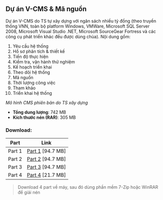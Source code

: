 ## Dự án V-CMS & Mã nguồn

Dự án V-CMS do TS tự xây dựng với ngân sách nhiều tỷ đồng (theo truyền thống VNN, toàn bộ platform Windows, VMWare, Microsoft SQL Server 2008, Microsoft Visual Studio .NET, Microsoft SourceGear Fortress và các công cụ phát triển khác đều được dùng chùa). Nội dung gồm:

1. Yêu cầu hệ thống
2. Hồ sơ phân tích & thiết kế
3. Tiến độ thực hiện
4. Kiểm tra, vận hành thử nghiệm
5. Kế hoạch triển khai
6. Theo dõi hệ thống
7. Mã nguồn
8. Thời lượng công việc
9. Tham khảo
10. Triển khai hệ thống

*Mô hình CMS phiên bản do TS xây dựng*

- **Tổng dung lượng**: 742 MB
- **Kích thước nén (RAR)**: 305 MB

### Download:

| Part | Link |
|------|------|
| Part 1 | [Part 1](http://www.mediafire.com/download.php?4fjjixjzq7xl9ed) [94.7 MB] |
| Part 2 | [Part 2](http://www.mediafire.com/download.php?9zcklyoqdnyw5qm) [94.7 MB] |
| Part 3 | [Part 3](http://www.mediafire.com/download.php?1gqoj4zv8zk805g) [94.7 MB] |
| Part 4 | [Part 4](http://www.mediafire.com/download.php?deetc4jdi1zkham) [21.7 MB] |

> Download 4 part về máy, sau đó dùng phần mềm 7-Zip hoặc WinRAR để giải nén

